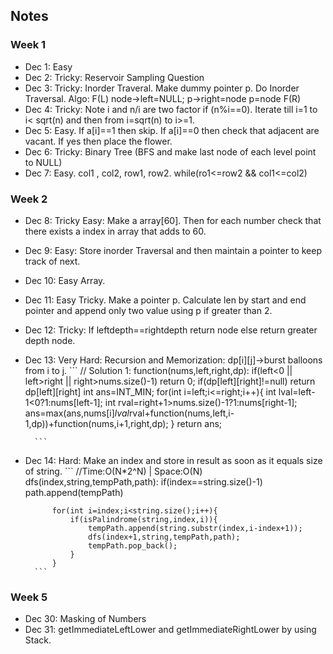 ## Notes

### Week 1
* Dec 1: Easy
* Dec 2: Tricky: Reservoir Sampling Question
* Dec 3: Tricky: Inorder Traveral. Make dummy pointer p. Do Inorder Traversal. Algo: F(L) node->left=NULL; p->right=node p=node F(R)
* Dec 4: Tricky: Note i and n/i are two factor if (n%i==0). Iterate till i=1 to i< sqrt(n) and then from i=sqrt(n) to i>=1.
* Dec 5: Easy. If a[i]==1 then skip. If a[i]==0 then check that adjacent are vacant. If yes then place the flower.
* Dec 6: Tricky: Binary Tree (BFS and make last node of each level point to NULL)
* Dec 7: Easy. col1 , col2, row1, row2. while(ro1<=row2 && col1<=col2)

### Week 2
* Dec 8: Tricky Easy: Make a array[60]. Then for each number check that there exists a index in array that adds to 60. 
* Dec 9: Easy: Store inorder Traversal and then maintain a pointer to keep track of next.
* Dec 10: Easy Array.
* Dec 11: Easy Tricky. Make a pointer p. Calculate len by start and end pointer and append only two value using p if greater than 2.
* Dec 12: Tricky: If leftdepth==rightdepth return node else return greater depth node.
* Dec 13: Very Hard: Recursion and Memorization: dp[i][j]->burst balloons from i to j. 
        ```
        // Solution 1:
        function(nums,left,right,dp):
            if(left<0 || left>right || right>nums.size()-1) return 0;
            if(dp[left][right]!=null) return dp[left][right]
            int ans=INT_MIN;
            for(int i=left;i<=right;i++){
                int lval=left-1<0?1:nums[left-1];
                int rval=right+1>nums.size()-1?1:nums[right-1];
                ans=max(ans,nums[i]*lval*rval+function(nums,left,i-1,dp))+function(nums,i+1,right,dp);
            }
            return ans;

        ```
* Dec 14: Hard: Make an index and store in result as soon as it equals size of string.
        ```
        //Time:O(N*2^N) | Space:O(N)
        dfs(index,string,tempPath,path):
            if(index==string.size()-1) path.append(tempPath)

            for(int i=index;i<string.size();i++){
                if(isPalindrome(string,index,i)){
                    tempPath.append(string.substr(index,i-index+1));
                    dfs(index+1,string,tempPath,path);
                    tempPath.pop_back();
                }
            }
        ```

### Week 5
* Dec 30: Masking of Numbers 
* Dec 31: getImmediateLeftLower and getImmediateRightLower by using Stack.

